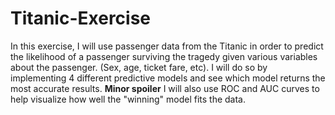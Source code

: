 # Titanic-Exercise
In this exercise, I will use passenger data from the Titanic in order to predict the likelihood of a passenger surviving the tragedy given various variables about the
passenger. (Sex, age, ticket fare, etc). I will do so by implementing 4 different predictive models and see which model returns the most accurate results. **Minor spoiler** 
 I will also use ROC and AUC curves to help visualize how well the "winning" model fits the data.

